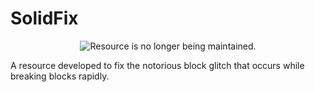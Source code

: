 # SolidFix

<p align="center"> 
  <img src="https://i.imgur.com/kqE2kzQ.png" alt="Resource is no longer being maintained." />
</p>

A resource developed to fix the notorious block glitch that occurs while breaking blocks rapidly.
